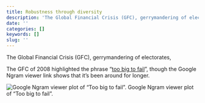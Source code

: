 ```yaml
---
title: Robustness through diversity
description: 'The Global Financial Crisis (GFC), gerrymandering of electorates,'
date: ''
categories: []
keywords: []
slug: ''
---
```


The Global Financial Crisis (GFC), gerrymandering of electorates,

The GFC of 2008 highlighted the phrase “[too big to fail](https://books.google.com/ngrams/graph?content=Too+big+to+fail&year_start=1950&year_end=2000&corpus=15&smoothing=3&share=&direct_url=t1%3B%2CToo%20big%20to%20fail%3B%2Cc0)”, though the Google Ngram viewer link shows that it’s been around for longer.

![Google Ngram viewer plot of “Too big to fail”.](https://cdn-images-1.medium.com/max/800/1*Mf-wIeJ6EvriEOekRM9sWw.png)
Google Ngram viewer plot of “Too big to fail”.